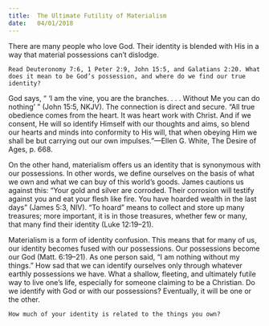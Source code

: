 ```yaml
---
title:  The Ultimate Futility of Materialism
date:   04/01/2018
---
```


There are many people who love God. Their identity is blended with His in a way that material possessions can’t dislodge.

`Read Deuteronomy 7:6, 1 Peter 2:9, John 15:5, and Galatians 2:20. What does it mean to be God’s possession, and where do we find our true identity?`

God says, “ ‘I am the vine, you are the branches. . . . Without Me you can do nothing’ ” (John 15:5, NKJV). The connection is direct and secure. “All true obedience comes from the heart. It was heart work with Christ. And if we consent, He will so identify Himself with our thoughts and aims, so blend our hearts and minds into conformity to His will, that when obeying Him we shall be but carrying out our own impulses.”—Ellen G. White, The Desire of Ages, p. 668.

On the other hand, materialism offers us an identity that is synonymous with our possessions. In other words, we define ourselves on the basis of what we own and what we can buy of this world’s goods. James cautions us against this: “Your gold and silver are corroded. Their corrosion will testify against you and eat your flesh like fire. You have hoarded wealth in the last days” (James 5:3, NIV). “To hoard” means to collect and store up many treasures; more important, it is in those treasures, whether few or many, that many find their identity (Luke 12:19–21). 

Materialism is a form of identity confusion. This means that for many of us, our identity becomes fused with our possessions. Our possessions become our God (Matt. 6:19–21). As one person said, “I am nothing without my things.” How sad that we can identify ourselves only through whatever earthly possessions we have. What a shallow, fleeting, and ultimately futile way to live one’s life, especially for someone claiming to be a Christian. Do we identify with God or with our possessions? Eventually, it will be one or the other.

`How much of your identity is related to the things you own?`